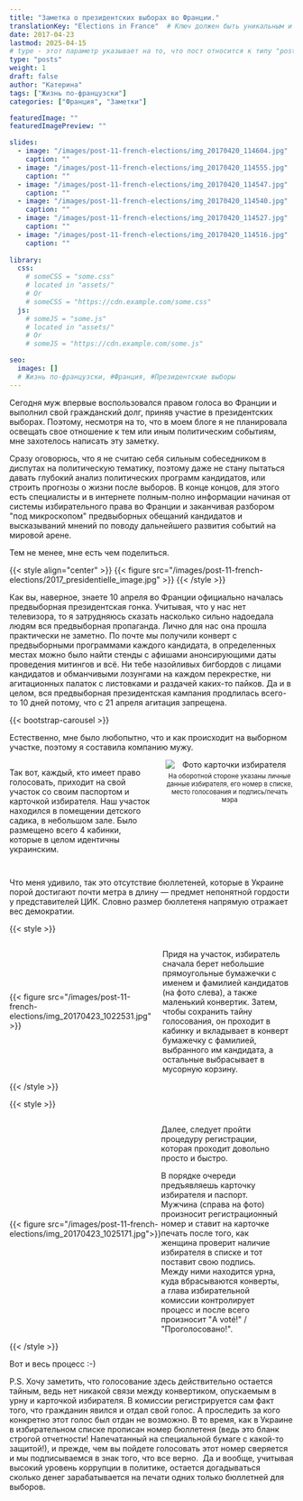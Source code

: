 ```yaml
---
title: "Заметка о президентских выборах во Франции."
translationKey: "Elections in France"  # Ключ должен быть уникальным и постоянным
date: 2017-04-23
lastmod: 2025-04-15
# type - этот параметр указывает на то, что пост относится к типу "post"
type: "posts"
weight: 1
draft: false
author: "Катерина"
tags: ["Жизнь по-французски"]
categories: ["Франция", "Заметки"]

featuredImage: ""
featuredImagePreview: ""

slides:
  - image: "/images/post-11-french-elections/img_20170420_114604.jpg"
    caption: ""
  - image: "/images/post-11-french-elections/img_20170420_114555.jpg"
    caption: ""
  - image: "/images/post-11-french-elections/img_20170420_114547.jpg"
    caption: ""
  - image: "/images/post-11-french-elections/img_20170420_114540.jpg"
    caption: ""
  - image: "/images/post-11-french-elections/img_20170420_114527.jpg"
    caption: ""
  - image: "/images/post-11-french-elections/img_20170420_114516.jpg"
    caption: ""
 
library:
  css:
    # someCSS = "some.css"
    # located in "assets/"
    # Or
    # someCSS = "https://cdn.example.com/some.css"
  js:
    # someJS = "some.js"
    # located in "assets/"
    # Or
    # someJS = "https://cdn.example.com/some.js"

seo:
  images: []
  # Жизнь по-французски, #Франция, #Президентские выборы
---
```


Сегодня муж впервые воспользовался правом голоса во Франции и выполнил свой гражданский долг, приняв участие в президентских выборах. Поэтому, несмотря на то, что в моем блоге я не планировала освещать свое отношение к тем или иным политическим событиям, мне захотелось написать эту заметку.

Сразу оговорюсь, что я не считаю себя сильным собеседником в диспутах на политическую тематику, поэтому даже не стану пытаться давать глубокий анализ политических программ кандидатов, или строить прогнозы о жизни после выборов. В конце концов, для этого есть специалисты и в интернете полным-полно информации начиная от системы избирательного права во Франции и заканчивая разбором "под микроскопом" предвыборных обещаний кандидатов и высказываний мнений по поводу дальнейшего развития событий на мировой арене.

Тем не менее, мне есть чем поделиться.

{{< style align="center" >}}
{{< figure src="/images/post-11-french-elections/2017_presidentielle_image.jpg" >}}
{{< /style >}}
<br>

Как вы, наверное, знаете 10 апреля во Франции официально началась предвыборная президентская гонка. Учитывая, что у нас нет телевизора, то я затрудняюсь сказать насколько сильно надоедала людям вся предвыборная пропаганда. Лично для нас она прошла практически не заметно. По почте мы получили конверт с предвыборными программами каждого кандидата, в определенных местах можно было найти стенды с афишами анонсирующими даты проведения митингов и всё. Ни тебе назойливых бигбордов с лицами кандидатов и обманчивыми лозунгами на каждом перекрестке, ни агитационных палаток с листовками и раздачей каких-то пайков. Да и в целом, вся предвыборная президентская кампания продлилась всего-то 10 дней потому, что с 21 апреля агитация запрещена.

<!-- Первая карусель -->
{{< bootstrap-carousel >}}
<br>

Естественно, мне было любопытно, что и как происходит на выборном участке, поэтому я составила компанию мужу.

<div style="display: flex; align-items: flex-start; gap: 20px; margin-bottom: 2em;">
  <!-- Левая часть: текст -->
  <div style="flex: 1;">
    <p>Так вот, каждый, кто имеет право голосовать, приходит на свой участок со своим паспортом и карточкой избирателя. Наш участок находился в помещении детского садика, в небольшом зале. Было размещено всего 4 кабинки, которые в целом идентичны украинским.</p>
  </div>
  <!-- Правая часть: картинка и подпись -->
  <div style="flex: 0 0 45%; text-align: center;">
    <img src="/images/post-11-french-elections/img_20170423_141837.jpg" alt="Фото карточки избирателя" style="max-width: 100%; height: auto; display: block; margin: 0 auto;">
    <div style="font-size: 0.8em; margin-top: 0.5em;">На оборотной стороне указаны личные данные избирателя, его номер в списке, место голосования и подпись/печать мэра</div>
  </div>
</div>

Что меня удивило, так это отсутствие бюллетеней, которые в Украине порой достигают почти метра в длину — предмет непонятной гордости у представителей ЦИК. Словно размер бюллетеня напрямую отражает вес демократии.

{{< style >}}
 <div style="display: flex; align-items: center;">
    <div style="flex: 0 0 45%;">
        {{< figure src="/images/post-11-french-elections/img_20170423_1022531.jpg" >}}
    </div>
       <div style="flex: 1; margin-left: 20px;"> <!-- Отступ справа от текста -->
       <p> Придя на участок, избиратель сначала берет небольшие прямоугольные бумажечки с именем и фамилией кандидатов (на фото слева), а также маленький конвертик. Затем, чтобы сохранить тайну голосования, он проходит в кабинку и вкладывает в конверт бумажечку с фамилией, выбранного им кандидата, а остальные выбрасывает в мусорную корзину.</p>
    </div>
</div>
{{< /style >}}

{{< style >}}
 <div style="display: flex; align-items: center;">
    <div style="flex: 0 0 45%;">
        {{< figure src="/images/post-11-french-elections/img_20170423_1025171.jpg">}}
    </div>
       <div style="flex: 1; margin-right: 20px;"> <!-- Отступ справа от текста -->
       <p> Далее, следует пройти процедуру регистрации, которая проходит довольно просто и быстро.</p>
       <p>В порядке очереди предъявляешь карточку избирателя и паспорт. Мужчина (справа на фото) произносит регистрационный номер и ставит на карточке печать после того, как женщина проверит наличие избирателя в списке и тот поставит свою подпись. Между ними находится урна, куда вбрасываются конверты, а глава избирательной комиссии контролирует процесс и после всего произносит "A voté!" / "Проголосовано!".</p>
    </div>
</div>
{{< /style >}}

Вот и весь процесс :-)

P.S. Хочу заметить, что голосование здесь действительно остается тайным, ведь нет никакой связи между конвертиком, опускаемым в урну и карточкой избирателя. В комиссии регистрируется сам факт того, что гражданин явился и отдал свой голос. А проследить за кого конкретно этот голос был отдан не возможно. В то время, как в Украине в избирательном списке прописан номер бюллетеня (ведь это бланк строгой отчетности! Напечатанный на специальной бумаге с какой-то защитой!), и прежде, чем вы пойдете голосовать этот номер сверяется и мы подписываемся в знак того, что все верно.  Да и вообще, учитывая высокий уровень коррупции в политике, остается догадываться сколько денег зарабатывается на печати одних только бюллетней для выборов.